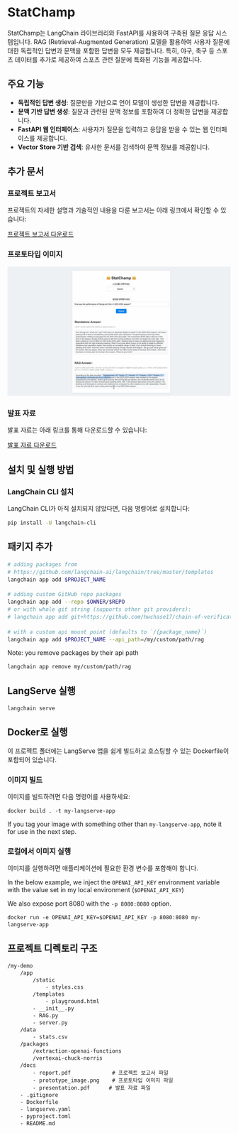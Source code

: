 # StatChamp

StatChamp는 LangChain 라이브러리와 FastAPI를 사용하여 구축된 질문 응답 시스템입니다. RAG (Retrieval-Augmented Generation) 모델을 활용하여 사용자 질문에 대한 독립적인 답변과 문맥을 포함한 답변을 모두 제공합니다. 특히, 야구, 축구 등 스포츠 데이터를 추가로 제공하여 스포츠 관련 질문에 특화된 기능을 제공합니다.

## 주요 기능
- **독립적인 답변 생성**: 질문만을 기반으로 언어 모델이 생성한 답변을 제공합니다.
- **문맥 기반 답변 생성**: 질문과 관련된 문맥 정보를 포함하여 더 정확한 답변을 제공합니다.
- **FastAPI 웹 인터페이스**: 사용자가 질문을 입력하고 응답을 받을 수 있는 웹 인터페이스를 제공합니다.
- **Vector Store 기반 검색**: 유사한 문서를 검색하여 문맥 정보를 제공합니다.

## 추가 문서

### 프로젝트 보고서

프로젝트의 자세한 설명과 기술적인 내용을 다룬 보고서는 아래 링크에서 확인할 수 있습니다:
<!--[![프로젝트 보고서](./docs/report_thumbnail.png)](./docs/report.pdf)-->
[프로젝트 보고서 다운로드](./docs/report.pdf)

### 프로토타입 이미지
[![프로토타입 이미지](./docs/prototype_image.png)](./docs/prototype_image.png)

### 발표 자료

발표 자료는 아래 링크를 통해 다운로드할 수 있습니다:

[발표 자료 다운로드](./docs/presentation.pdf)


## 설치 및 실행 방법

### LangChain CLI 설치

LangChain CLI가 아직 설치되지 않았다면, 다음 명령어로 설치합니다:

```bash
pip install -U langchain-cli
```

## 패키지 추가

```bash
# adding packages from 
# https://github.com/langchain-ai/langchain/tree/master/templates
langchain app add $PROJECT_NAME

# adding custom GitHub repo packages
langchain app add --repo $OWNER/$REPO
# or with whole git string (supports other git providers):
# langchain app add git+https://github.com/hwchase17/chain-of-verification

# with a custom api mount point (defaults to `/{package_name}`)
langchain app add $PROJECT_NAME --api_path=/my/custom/path/rag
```

Note: you remove packages by their api path

```bash
langchain app remove my/custom/path/rag
```

## LangServe 실행

```bash
langchain serve
```

## Docker로 실행

이 프로젝트 폴더에는 LangServe 앱을 쉽게 빌드하고 호스팅할 수 있는 Dockerfile이 포함되어 있습니다.

### 이미지 빌드

이미지를 빌드하려면 다음 명령어를 사용하세요:

```shell
docker build . -t my-langserve-app
```

If you tag your image with something other than `my-langserve-app`,
note it for use in the next step.

### 로컬에서 이미지 실행

이미지를 실행하려면 애플리케이션에 필요한 환경 변수를 포함해야 합니다.

In the below example, we inject the `OPENAI_API_KEY` environment
variable with the value set in my local environment
(`$OPENAI_API_KEY`)

We also expose port 8080 with the `-p 8080:8080` option.

```shell
docker run -e OPENAI_API_KEY=$OPENAI_API_KEY -p 8080:8080 my-langserve-app
```


## 프로젝트 디렉토리 구조
```shell
/my-demo
    /app
        /static
            - styles.css
        /templates
            - playground.html
        - __init__.py
        - RAG.py
        - server.py
    /data
        - stats.csv
    /packages
        /extraction-openai-functions
        /vertexai-chuck-norris
    /docs
        - report.pdf             # 프로젝트 보고서 파일
        - prototype_image.png    # 프로토타입 이미지 파일
        - presentation.pdf      # 발표 자료 파일
    - .gitignore
    - Dockerfile
    - langserve.yaml
    - pyproject.toml
    - README.md
```
